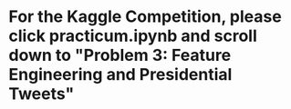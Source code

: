 # For the Kaggle Competition, please click practicum.ipynb and scroll down to "Problem 3: Feature Engineering and Presidential Tweets"


